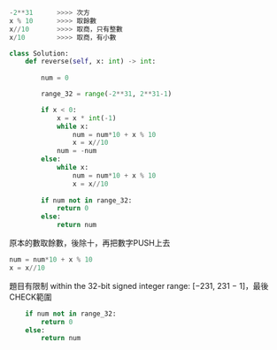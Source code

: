 ```python
-2**31		>>>> 次方
x % 10		>>>> 取餘數
x//10 		>>>> 取商，只有整數
x/10		>>>> 取商，有小數
```



```python
class Solution:
    def reverse(self, x: int) -> int:
        
        num = 0

        range_32 = range(-2**31, 2**31-1)

        if x < 0:
            x = x * int(-1)
            while x:
                num = num*10 + x % 10
                x = x//10
            num = -num
        else:
            while x:
                num = num*10 + x % 10
                x = x//10
                
        if num not in range_32:
            return 0
        else:
            return num
```



原本的數取餘數，後除十，再把數字PUSH上去

```python
num = num*10 + x % 10
x = x//10
```

[]()

題目有限制 within the 32-bit signed integer range: [−231,  231 − 1]，最後CHECK範圍

```python
    if num not in range_32:
        return 0
    else:
        return num
```
